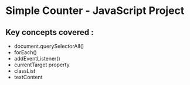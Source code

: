 # Simple Counter - JavaScript Project

## Key concepts covered :

- document.querySelectorAll()
- forEach()
- addEventListener()
- currentTarget property
- classList
- textContent

